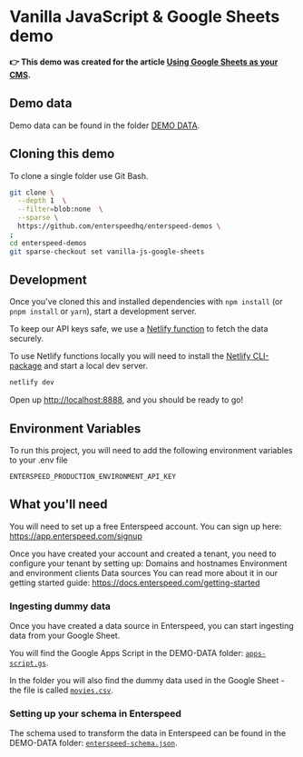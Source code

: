 # Vanilla JavaScript & Google Sheets demo

**👉 This demo was created for the article [Using Google Sheets as your CMS](https://www.enterspeed.com/blog/using-google-sheets-as-your-cms/).**

## Demo data

Demo data can be found in the folder [DEMO DATA](./DEMO-DATA).

## Cloning this demo

To clone a single folder use Git Bash.

```bash
git clone \
  --depth 1  \
  --filter=blob:none  \
  --sparse \
  https://github.com/enterspeedhq/enterspeed-demos \
;
cd enterspeed-demos
git sparse-checkout set vanilla-js-google-sheets
```

## Development

Once you've cloned this and installed dependencies with `npm install` (or `pnpm install` or `yarn`), start a development server.

To keep our API keys safe, we use a [Netlify function](https://www.netlify.com/products/functions/) to fetch the data securely.

To use Netlify functions locally you will need to install the [Netlify CLI-package](https://www.npmjs.com/package/netlify-cli) and start a local dev server.

```sh
netlify dev
```

Open up [http://localhost:8888](http://localhost:8888), and you should be ready to go!

## Environment Variables

To run this project, you will need to add the following environment variables to your .env file

`ENTERSPEED_PRODUCTION_ENVIRONMENT_API_KEY`

## What you'll need

You will need to set up a free Enterspeed account. You can sign up here: https://app.enterspeed.com/signup

Once you have created your account and created a tenant, you need to configure your tenant by setting up:
Domains and hostnames
Environment and environment clients
Data sources
You can read more about it in our getting started guide: https://docs.enterspeed.com/getting-started

### Ingesting dummy data

Once you have created a data source in Enterspeed, you can start ingesting data from your Google Sheet.

You will find the Google Apps Script in the DEMO-DATA folder: [`apps-script.gs`](./DEMO-DATA/apps-script.gs).

In the folder you will also find the dummy data used in the Google Sheet - the file is called [`movies.csv`](./DEMO-DATA/movies.csv).

### Setting up your schema in Enterspeed

The schema used to transform the data in Enterspeed can be found in the DEMO-DATA folder: [`enterspeed-schema.json`](./DEMO-DATA/enterspeed-schema.json).
